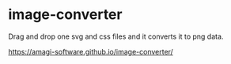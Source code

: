 # image-converter

Drag and drop one svg and css files and it converts it to png data.


https://amagi-software.github.io/image-converter/
